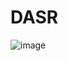 # DASR
![image](https://developer.qcloudimg.com/http-save/yehe-8259540/50c74695f7f10fcad5214a7ad52cbbf5.png)
